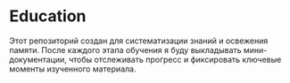 # Education  
Этот репозиторий создан для систематизации знаний и освежения памяти. После каждого этапа обучения я буду выкладывать мини-документации, чтобы отслеживать прогресс и фиксировать ключевые моменты изученного материала.